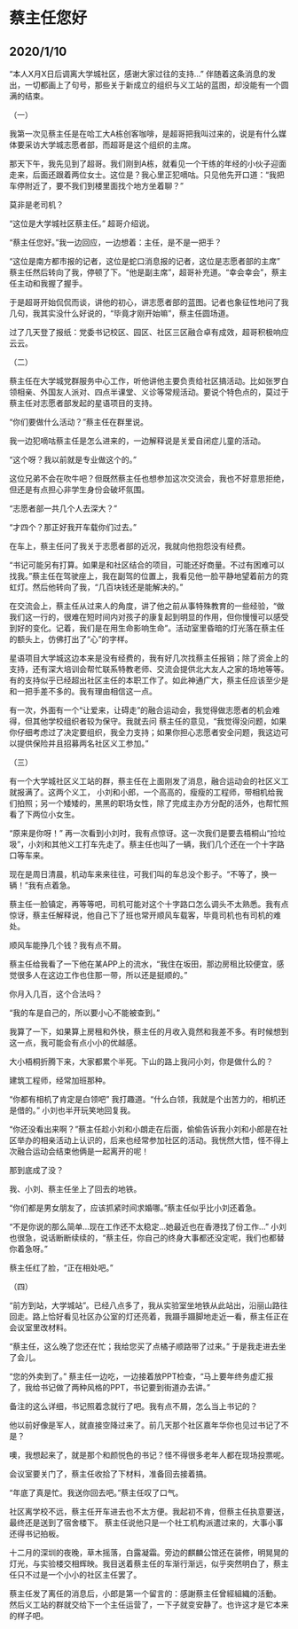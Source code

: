 # 蔡主任您好
## 2020/1/10

“本人X月X日后调离大学城社区，感谢大家过往的支持...” 伴随着这条消息的发出，一切都画上了句号，那些关于新成立的组织与义工站的蓝图，却没能有一个圆满的结束。

（一）

我第一次见蔡主任是在哈工大A栋创客咖啡，是超哥把我叫过来的，说是有什么媒体要采访大学城志愿者部，而超哥是这个组织的主席。

那天下午，我先见到了超哥。我们刚到A栋，就看见一个干练的年经的小伙子迎面走来，后面还跟着两位女士。这位是？我心里正犯嘀咕。只见他先开口道：“我把车停附近了，要不我们到楼里面找个地方坐着聊？”

莫非是老司机？

“这位是大学城社区蔡主任。” 超哥介绍说。

“蔡主任您好。”我一边回应，一边想着：主任，是不是一把手？

“这位是南方都市报的记者，这位是蛇口消息报的记者，这位是志愿者部的主席” 蔡主任然后转向了我，停顿了下。“他是副主席”，超哥补充道。“幸会幸会”，蔡主任主动和我握了握手。

于是超哥开始侃侃而谈，讲他的初心，讲志愿者部的蓝图。记者也象征性地问了我几句，我其实没什么好说的，“毕竟才刚开始嘛”，蔡主任圆场道。

过了几天登了报纸：党委书记校区、园区、社区三区融合卓有成效，超哥积极响应云云。


（二）

蔡主任在大学城党群服务中心工作，听他讲他主要负责给社区搞活动。比如张罗白领相亲、外国友人派对、四点半课堂、义诊等常规活动。要说个特色点的，莫过于蔡主任对志愿者部发起的星语项目的支持。

“你们要做什么活动？”蔡主任在群里说。

我一边犯嘀咕蔡主任是怎么进来的，一边解释说是关爱自闭症儿童的活动。

“这个呀？我以前就是专业做这个的。”

这位兄弟不会在吹牛吧？但既然蔡主任也想参加这次交流会，我也不好意思拒绝，但还是有点担心非学生身份会破坏氛围。

“志愿者部一共几个人去深大？” 

“才四个？那正好我开车载你们过去。”

在车上，蔡主任问了我关于志愿者部的近况，我就向他抱怨没有经费。

“书记可能另有打算。如果是和社区结合的项目，可能还好商量。不过有困难可以找我。”蔡主任在驾驶座上，我在副驾的位置上，我看见他一脸平静地望着前方的霓虹灯。然后他转向了我，“几百块钱还是能解决的。”

在交流会上，蔡主任从过来人的角度，讲了他之前从事特殊教育的一些经验，“做我们这一行的，很难在短时间内对孩子的康复起到明显的作用，但你慢慢可以感受到好的变化。记着，我们是在用生命影响生命”。活动室里昏暗的灯光落在蔡主任的额头上，仿佛打出了“心”的字样。

星语项目大学城这边本来是没有经费的，我有好几次找蔡主任报销；除了资金上的支持，还有深大培训会帮忙联系特教老师、交流会提供北大友人之家的场地等等。有的支持似乎已经超出社区主任的本职工作了。如此神通广大，蔡主任应该至少是和一把手差不多的。我有理由相信这一点。

有一次，外面有一个“让爱来，让碍走”的融合运动会，我觉得做志愿者的机会难得，但其他学校组织者较为保守。我就去问
蔡主任的意见，“我觉得没问题，如果你仔细考虑过了决定要组织，我全力支持；如果你担心志愿者安全问题，我这边可以提供保险并且招募两名社区义工参加。”

（三）

有一个大学城社区义工站的群，蔡主任在上面刚发了消息，融合运动会的社区义工就报满了。这两个义工，
小刘和小郎，一个高高的，瘦瘦的工程师，带相机给我们拍照；另一个矮矮的，黑黑的职场女性，除了完成主办方分配的活外，也帮忙照看了下两位小女生。

“原来是你呀！” 再一次看到小刘时，我有点惊讶。这一次我们是要去梧桐山“捡垃圾”，小刘和其他义工打车先走了。蔡主任也叫了一辆，我们几个还在一个十字路口等车来。

现在是周日清晨，机动车来来往往，可我们叫的车总没个影子。“不等了，换一辆！”我有点着急。

蔡主任一脸镇定，再等等吧，司机可能对这个十字路口怎么调头不太熟悉。我有点惊讶，蔡主任解释说，他自己下了班也常开顺风车载客，毕竟司机也有司机的难处。

顺风车能挣几个钱？我有点不屑。

蔡主任给我看了一下他在某APP上的流水，“我住在坂田，那边房租比较便宜，感觉很多人在这边工作也住那一带，所以还是挺顺的。”

你月入几百，这个合法吗？

“我的车是自己的，所以要小心不能被查到。”

我算了一下，如果算上房租和外快，蔡主任的月收入竟然和我差不多。有时候想到这一点，我可能会有点小小的优越感。

大小梧桐折腾下来，大家都累个半死。下山的路上我问小刘，你是做什么的？

建筑工程师，经常加班那种。

“你都有相机了肯定是白领吧” 我打趣道。“什么白领，我就是个出苦力的，相机还是借的。” 小刘也半开玩笑地回复我。

“你还没看出来啊？”蔡主任趁小刘和小朗走在后面，偷偷告诉我小刘和小郎是在社区举办的相亲活动上认识的，后来也经常参加社区的活动。我恍然大悟，怪不得上次融合运动会结束他俩是一起离开的呢！

那到底成了没？

我、小刘、蔡主任坐上了回去的地铁。

“你们都是男女朋友了，应该抓紧时间求婚哪。”蔡主任似乎比小刘还着急。

“不是你说的那么简单...现在工作还不太稳定...她最近也在香港找了份工作...” 小刘也很急，说话断断续续的，“蔡主任，你自己的终身大事都还没定呢，我们也都替你着急呀。”

蔡主任红了脸，“正在相处吧。”

（四）

“前方到站，大学城站”。已经八点多了，我从实验室坐地铁从此站出，沿丽山路往回走。路上恰好看见社区办公室的灯还亮着，我蹑手蹑脚地走近一看，蔡主任正在会议室里改材料。

“蔡主任，这么晚了您还在忙；我给您买了点橘子顺路带了过来。” 于是我走进去坐了会儿。

“您的外卖到了。” 蔡主任一边吃，一边接着放PPT检查，“马上要年终务虚汇报了，我给书记做了两种风格的PPT，书记要到街道办去讲。”

备注的这么详细，书记照着念就行了吧。我有点不屑，怎么当上书记的？

他以前好像是军人，就直接空降过来了。前几天那个社区嘉年华你也见过书记了不是？

噢，我想起来了，就是那个和颜悦色的书记？怪不得很多老年人都在现场投票呢。

会议室要关门了，蔡主任收拾了下材料，准备回去接着搞。

“年底了真是忙。我送你回去吧。”蔡主任叹了口气。

社区离学校不远，蔡主任开车进去也不太方便。我起初不肯，但蔡主任执意要送，最终还是送到了宿舍楼下。
蔡主任说他只是一个社工机构派遣过来的，大事小事还得书记拍板。

十二月的深圳的夜晚，草木摇落，白露凝霜。旁边的麒麟公馆还在装修，明晃晃的灯光，与实验楼交相辉映。我目送着蔡主任的车渐行渐远，似乎突然明白了，蔡主任只不过是一个小小的社区主任罢了。

蔡主任发了离任的消息后，小郎是第一个留言的：感謝蔡主任曾經組織的活動。
然后义工站的群就交给下一个主任运营了，一下子就变安静了。也许这才是它本来的样子吧。